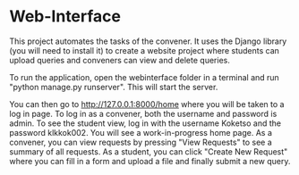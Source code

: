 # Web-Interface
This project automates the tasks of the convener. It uses the Django library (you will need to install it) to create a website project where students can upload queries and conveners can view and delete queries.

To run the application, open the webinterface folder in a terminal and run "python manage.py runserver". This will start the server.

You can then go to http://127.0.0.1:8000/home where you will be taken to a log in page. To log in as a convener, both the username and password is admin. To see the student view, log in with the username Koketso and the password klkkok002. You will see a work-in-progress home page. As a convener, you can view requests by pressing "View Requests" to see a summary of all requests. As a student, you can click "Create New Request" where you can fill in a form and upload a file and finally submit a new query.

